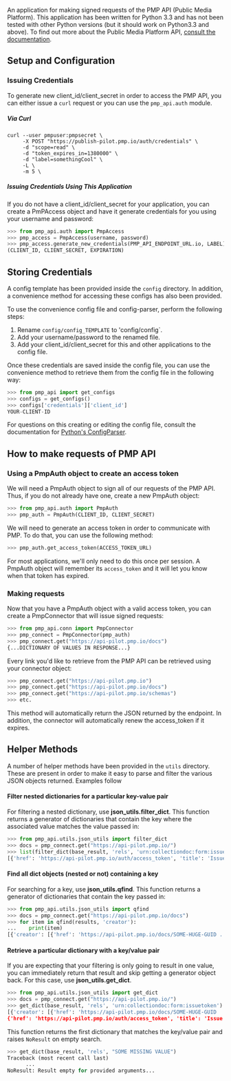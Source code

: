 An application for making signed requests of the PMP API (Public Media Platform). This application has been written for Python 3.3 and has not been tested with other Python versions (but it should work on Python3.3 and above). To find out more about the Public Media Platform API, [consult the documentation](https://github.com/publicmediaplatform/pmpdocs/wiki).

## Setup and Configuration

### Issuing Credentials

To generate new client_id/client_secret in order to access the PMP API, you can either issue a `curl` request or you can use the `pmp_api.auth` module.

##### Via Curl

```
curl --user pmpuser:pmpsecret \
     -X POST "https://publish-pilot.pmp.io/auth/credentials" \
     -d "scope=read" \
     -d "token_expires_in=1380000" \
     -d "label=somethingCool" \
     -L \
     -m 5 \
```
##### Issuing Credentials Using This Application

If you do not have a client_id/client_secret for your application, you can create a PmPAccess object and have it generate credentials for you using your username and password:

```python
>>> from pmp_api.auth import PmpAccess
>>> pmp_access = PmpAccess(username, password)
>>> pmp_access.generate_new_credentials(PMP_API_ENDPOINT_URL.io, LABEL)
(CLIENT_ID, CLIENT_SECRET, EXPIRATION)
```

## Storing Credentials

A config template has been provided inside the `config` directory. In addition, a convenience method for accessing these configs has also been provided. 

To use the convenience config file and config-parser, perform the following steps:

1. Rename `config/config_TEMPLATE` to 'config/config`.
2. Add your username/password to the renamed file.
3. Add your client_id/client_secret for this and other applications to the config file. 

Once these credentials are saved inside the config file, you can use the convenience method to retrieve them from the config file in the following way:

```python
>>> from pmp_api import get_configs
>>> configs = get_configs()
>>> configs['credentials']['client_id']
YOUR-CLIENT-ID
```

For questions on this creating or editing the config file, consult the documentation for [Python's ConfigParser](https://docs.python.org/3/library/configparser.html).

## How to make requests of PMP API

### Using a PmpAuth object to create an access token

We will need a PmpAuth object to sign all of our requests of the PMP API. Thus, if you do not already have one, create a new PmpAuth object:
```python
>>> from pmp_api.auth import PmpAuth
>>> pmp_auth = PmpAuth(CLIENT_ID, CLIENT_SECRET)
```

We will need to generate an access token in order to communicate with PMP. To do that, you can use the following method:
```python
>>> pmp_auth.get_access_token(ACCESS_TOKEN_URL)
```

For most applications, we'll only need to do this once per session. A PmpAuth object will remember its `access_token` and it will let you know when that token has expired. 

### Making requests
Now that you have a PmpAuth object with a valid access token, you can create a PmpConnector that will issue signed requests:

```python
>>> from pmp_api.conn import PmpConnector
>>> pmp_connect = PmpConnector(pmp_auth)
>>> pmp_connect.get("https://api-pilot.pmp.io/docs")
{...DICTIONARY OF VALUES IN RESPONSE...}
```

Every link you'd like to retrieve from the PMP API can be retrieved using your connector object:
```python
>>> pmp_connect.get("https://api-pilot.pmp.io")
>>> pmp_connect.get("https://api-pilot.pmp.io/docs")
>>> pmp_connect.get("https://api-pilot.pmp.io/schemas")
>>> etc.
```

This method will automatically return the JSON returned by the endpoint. In addition, the connector will automatically renew the access_token if it expires.


## Helper Methods

A number of helper methods have been provided in the `utils` directory. These are present in order to make it easy to parse and filter the various JSON objects returned. Examples follow

#### Filter nested dictionaries for a particular key-value pair

For filtering a nested dictionary, use **json_utils.filter_dict**. This function returns a generator of dictionaries that contain the key where the associated value matches the value passed in:

```python
>>> from pmp_api.utils.json_utils import filter_dict
>>> docs = pmp_connect.get("https://api-pilot.pmp.io/")
>>> list(filter_dict(base_result, 'rels', 'urn:collectiondoc:form:issuetoken'))
[{'href': 'https://api-pilot.pmp.io/auth/access_token', 'title': 'Issue OAuth2 Token', 'rels': ['urn:collectiondoc:form:issuetoken'], 'hints': {'docs': 'http://docs.pmp.io/wiki/Authentication-Model#token-management', 'allow': ['POST']}}]
```

#### Find all dict objects (nested or not) containing a key

For searching for a key, use **json_utils.qfind**. This function returns a generator of dictionaries that contain the key passed in:

```python
>>> from pmp_api.utils.json_utils import qfind
>>> docs = pmp_connect.get("https://api-pilot.pmp.io/docs")
>>> for item in qfind(results, 'creator'):
...    print(item)
[{'creator': [{'href': 'https://api-pilot.pmp.io/docs/SOME-HUGE-GUID ...
```


#### Retrieve a particular dictionary with a key/value pair

If you are expecting that your filtering is only going to result in one value, you can immediately return that result and skip getting a generator object back. For this case, use **json_utils.get_dict**. 

```python
>>> from pmp_api.utils.json_utils import get_dict
>>> docs = pmp_connect.get("https://api-pilot.pmp.io/")
>>> get_dict(base_result, 'rels', 'urn:collectiondoc:form:issuetoken')
[{'creator': [{'href': 'https://api-pilot.pmp.io/docs/SOME-HUGE-GUID
{'href': 'https://api-pilot.pmp.io/auth/access_token', 'title': 'Issue OAuth2 Token', 'rels': ['urn:collectiondoc:form:issuetoken'], 'hints': {'docs': 'http://docs.pmp.io/wiki/Authentication-Model#token-management', 'allow': ['POST']}
```

This function returns the first dictionary that matches the key/value pair and raises `NoResult` on empty search.

```python
>>> get_dict(base_result, 'rels', "SOME MISSING VALUE")
Traceback (most recent call last)
	  ...
NoResult: Result empty for provided arguments...
```